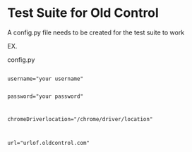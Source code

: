 # Test Suite for Old Control

A config.py file needs to be created for the test suite to work

EX.  

config.py

<code>
username="your username"  
  
password="your password"

chromeDriverlocation="/chrome/driver/location"

url="urlof.oldcontrol.com"
</code>
